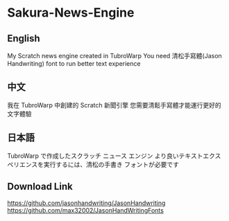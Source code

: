 # Sakura-News-Engine
## English
My Scratch news engine created in TubroWarp
You need 清松手寫體(Jason Handwriting) font to run better text experience
## 中文
我在 TubroWarp 中創建的 Scratch 新聞引擎
您需要清鬆手寫體才能運行更好的文字體驗
## 日本語
TubroWarp で作成したスクラッチ ニュース エンジン
より良いテキストエクスペリエンスを実行するには、清松の手書き フォントが必要です

## Download Link
https://github.com/jasonhandwriting/JasonHandwriting
https://github.com/max32002/JasonHandWritingFonts
